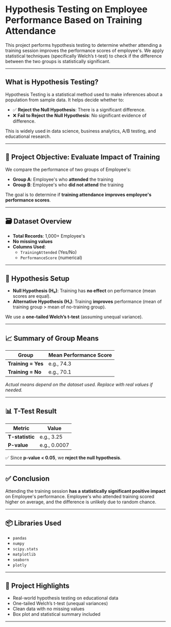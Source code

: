 # Hypothesis Testing on Employee Performance Based on Training Attendance

This project performs hypothesis testing to determine whether attending a training session improves the performance scores of employee's. We apply statistical techniques (specifically Welch’s t-test) to check if the difference between the two groups is statistically significant.

---

## What is Hypothesis Testing?

Hypothesis Testing is a statistical method used to make inferences about a population from sample data. It helps decide whether to:

- ✅ **Reject the Null Hypothesis**: There is a significant difference.
- ❌ **Fail to Reject the Null Hypothesis**: No significant evidence of difference.

This is widely used in data science, business analytics, A/B testing, and educational research.

---

## 🎯 Project Objective: Evaluate Impact of Training

We compare the performance of two groups of Employee's:

- **Group A**: Employee's who **attended** the training
- **Group B**: Employee's who **did not attend** the training

The goal is to determine if **training attendance improves employee's performance scores**.

---

## 🗃️ Dataset Overview

- **Total Records**: 1,000+ Employee's
- **No missing values**
- **Columns Used**:
  - `TrainingAttended` (Yes/No)
  - `PerformanceScore` (numerical)

---

## 🧪 Hypothesis Setup

- **Null Hypothesis (H₀)**: Training has **no effect** on performance (mean scores are equal).
- **Alternative Hypothesis (H₁)**: Training **improves** performance (mean of training group > mean of no-training group).

We use a **one-tailed Welch’s t-test** (assuming unequal variance).

---

## 📈 Summary of Group Means

| Group             | Mean Performance Score |
|------------------|------------------------|
| **Training = Yes** | e.g., 74.3             |
| **Training = No**  | e.g., 70.1             |

_Actual means depend on the dataset used. Replace with real values if needed._

---

## 📊 T-Test Result

| Metric            | Value           |
|-------------------|-----------------|
| **T-statistic**   | e.g., 3.25       |
| **P-value**       | e.g., 0.0007     |

✅ Since **p-value < 0.05**, we **reject the null hypothesis**.

---

## ✅ Conclusion

Attending the training session **has a statistically significant positive impact** on Employee's performance. Employee's who attended training scored higher on average, and the difference is unlikely due to random chance.

---

## 📦 Libraries Used

- `pandas`
- `numpy`
- `scipy.stats`
- `matplotlib`
- `seaborn`
- `plotly`

---

## 📌 Project Highlights

- Real-world hypothesis testing on educational data
- One-tailed Welch’s t-test (unequal variances)
- Clean data with no missing values
- Box plot and statistical summary included

---

